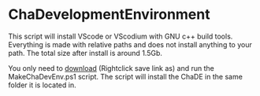 # ChaDevelopmentEnvironment

This script will install VScode or VScodium with GNU c++ build tools. Everything is made with relative paths and does not install anything to your path. The total size after install is around 1.5Gb.

You only need to [download](https://raw.githubusercontent.com/raynoxu1337/ChaDE/main/MakeChaDevEnv.ps1) (Rightclick save link as) and run the MakeChaDevEnv.ps1 script. The script will install the ChaDE in the same folder it is located in.
